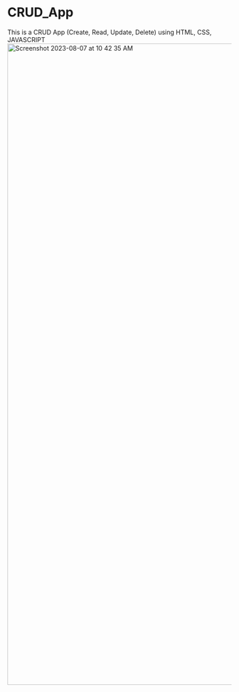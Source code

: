# CRUD_App
This is a CRUD App (Create, Read, Update, Delete) using HTML, CSS, JAVASCRIPT
<img width="1440" alt="Screenshot 2023-08-07 at 10 42 35 AM" src="https://github.com/csarat424/CRUD_App/assets/22951307/79ab44fd-8b9f-4fae-9671-32c63740f632">
